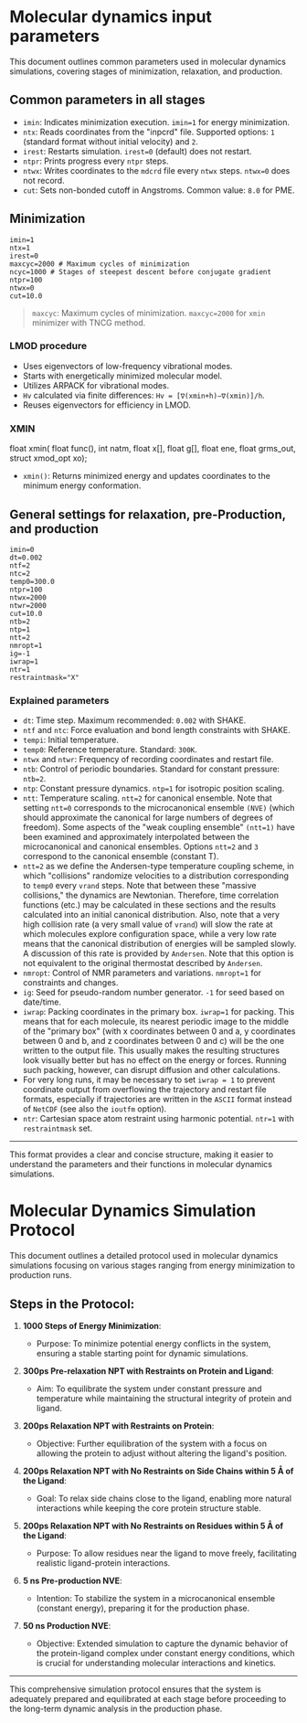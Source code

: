 # Molecular dynamics input parameters

This document outlines common parameters used in molecular dynamics simulations, covering stages of minimization, relaxation, and production.

## Common parameters in all stages

- `imin`: Indicates minimization execution. `imin=1` for energy minimization.
- `ntx`: Reads coordinates from the "inpcrd" file. Supported options: `1` (standard format without initial velocity) and `2`.
- `irest`: Restarts simulation. `irest=0` (default) does not restart.
- `ntpr`: Prints progress every `ntpr` steps.
- `ntwx`: Writes coordinates to the `mdcrd` file every `ntwx` steps. `ntwx=0` does not record.
- `cut`: Sets non-bonded cutoff in Angstroms. Common value: `8.0` for PME.

## Minimization

```
imin=1
ntx=1
irest=0
maxcyc=2000 # Maximum cycles of minimization
ncyc=1000 # Stages of steepest descent before conjugate gradient
ntpr=100
ntwx=0
cut=10.0
```

> `maxcyc`: Maximum cycles of minimization. `maxcyc=2000` for `xmin` minimizer with TNCG method.

### LMOD procedure

- Uses eigenvectors of low-frequency vibrational modes.
- Starts with energetically minimized molecular model.
- Utilizes ARPACK for vibrational modes.
- `Hv` calculated via finite differences: `Hv = [∇(xmin+h)−∇(xmin)]/h`.
- Reuses eigenvectors for efficiency in LMOD.

### XMIN
float xmin( float func(), int natm, float x[], float g[], float ene, float grms_out, struct xmod_opt xo);


- `xmin()`: Returns minimized energy and updates coordinates to the minimum energy conformation.

## General settings for relaxation, pre-Production, and production

```
imin=0
dt=0.002
ntf=2
ntc=2
temp0=300.0
ntpr=100
ntwx=2000
ntwr=2000
cut=10.0
ntb=2
ntp=1
ntt=2
nmropt=1
ig=-1
iwrap=1
ntr=1
restraintmask="X"
```

### Explained parameters

- `dt`: Time step. Maximum recommended: `0.002` with SHAKE.
- `ntf` and `ntc`: Force evaluation and bond length constraints with SHAKE.
- `tempi`: Initial temperature.
- `temp0`: Reference temperature. Standard: `300K`.
- `ntwx` and `ntwr`: Frequency of recording coordinates and restart file.
- `ntb`: Control of periodic boundaries. Standard for constant pressure: `ntb=2`.
- `ntp`: Constant pressure dynamics. `ntp=1` for isotropic position scaling.
- `ntt`: Temperature scaling. `ntt=2` for canonical ensemble. Note that setting `ntt=0` corresponds to the microcanonical ensemble `(NVE)` (which should approximate the canonical for large numbers of degrees of freedom). Some aspects of the "weak coupling ensemble" `(ntt=1)` have been examined and approximately interpolated between the microcanonical and canonical ensembles. Options `ntt=2` and `3` correspond to the canonical ensemble (constant T).
- `ntt=2` as we define the Andersen-type temperature coupling scheme, in which "collisions" randomize velocities to a distribution corresponding to `temp0` every `vrand` steps. Note that between these "massive collisions," the dynamics are Newtonian. Therefore, time correlation functions (etc.) may be calculated in these sections and the results calculated into an initial canonical distribution. Also, note that a very high collision rate (a very small value of `vrand`) will slow the rate at which molecules explore configuration space, while a very low rate means that the canonical distribution of energies will be sampled slowly. A discussion of this rate is provided by `Andersen`. Note that this option is not equivalent to the original thermostat described by `Andersen`.
- `nmropt`: Control of NMR parameters and variations. `nmropt=1` for constraints and changes.
- `ig`: Seed for pseudo-random number generator. `-1` for seed based on date/time.
- `iwrap`: Packing coordinates in the primary box. `iwrap=1` for packing. This means that for each molecule, its nearest periodic image to the middle of the "primary box" (with x coordinates between 0 and a, y coordinates between 0 and b, and z coordinates between 0 and c) will be the one written to the output file. This usually makes the resulting structures look visually better but has no effect on the energy or forces. Running such packing, however, can disrupt diffusion and other calculations.
- For very long runs, it may be necessary to set `iwrap = 1` to prevent coordinate output from overflowing the trajectory and restart file formats, especially if trajectories are written in the `ASCII` format instead of `NetCDF` (see also the `ioutfm` option).
- `ntr`: Cartesian space atom restraint using harmonic potential. `ntr=1` with `restraintmask` set.

---

This format provides a clear and concise structure, making it easier to understand the parameters and their functions in molecular dynamics simulations.


# Molecular Dynamics Simulation Protocol

This document outlines a detailed protocol used in molecular dynamics simulations focusing on various stages ranging from energy minimization to production runs. 

## Steps in the Protocol:

1. **1000 Steps of Energy Minimization**: 
   - Purpose: To minimize potential energy conflicts in the system, ensuring a stable starting point for dynamic simulations.

2. **300ps Pre-relaxation NPT with Restraints on Protein and Ligand**: 
   - Aim: To equilibrate the system under constant pressure and temperature while maintaining the structural integrity of protein and ligand.

3. **200ps Relaxation NPT with Restraints on Protein**: 
   - Objective: Further equilibration of the system with a focus on allowing the protein to adjust without altering the ligand's position.

4. **200ps Relaxation NPT with No Restraints on Side Chains within 5 Å of the Ligand**: 
   - Goal: To relax side chains close to the ligand, enabling more natural interactions while keeping the core protein structure stable.

5. **200ps Relaxation NPT with No Restraints on Residues within 5 Å of the Ligand**: 
   - Purpose: To allow residues near the ligand to move freely, facilitating realistic ligand-protein interactions.

6. **5 ns Pre-production NVE**: 
   - Intention: To stabilize the system in a microcanonical ensemble (constant energy), preparing it for the production phase.

7. **50 ns Production NVE**: 
   - Objective: Extended simulation to capture the dynamic behavior of the protein-ligand complex under constant energy conditions, which is crucial for understanding molecular interactions and kinetics.

---

This comprehensive simulation protocol ensures that the system is adequately prepared and equilibrated at each stage before proceeding to the long-term dynamic analysis in the production phase.


